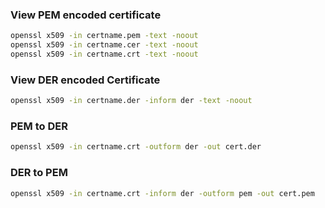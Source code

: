 ### View PEM encoded certificate

```bash
openssl x509 -in certname.pem -text -noout
openssl x509 -in certname.cer -text -noout
openssl x509 -in certname.crt -text -noout
```

### View DER encoded Certificate

```bash
openssl x509 -in certname.der -inform der -text -noout
```

### PEM to DER

```bash
openssl x509 -in certname.crt -outform der -out cert.der
```

### DER to PEM

```bash
openssl x509 -in certname.crt -inform der -outform pem -out cert.pem
```

